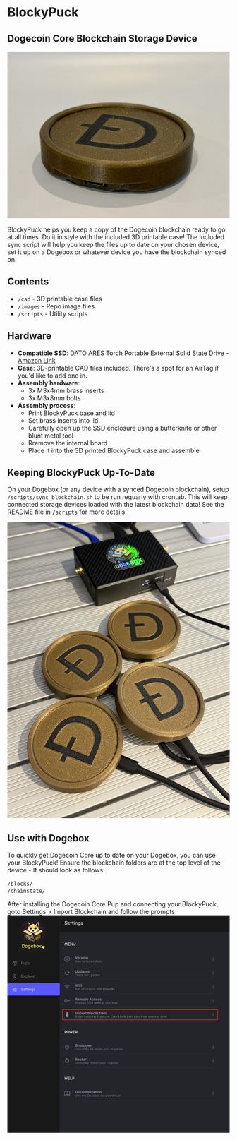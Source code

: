 # BlockyPuck
## Dogecoin Core Blockchain Storage Device


![Import Blockchain Screenshot](/images/BlockyPuck.jpg)

BlockyPuck helps you keep a copy of the Dogecoin blockchain ready to go at all times. Do it in style with the included 3D printable case!
The included sync script will help you keep the files up to date on your chosen device, set it up on a Dogebox or whatever device you have the blockchain synced on.

## Contents
- `/cad` - 3D printable case files
- `/images` - Repo image files
- `/scripts` - Utility scripts

## Hardware
- **Compatible SSD**: DATO ARES Torch Portable External Solid State Drive - [Amazon Link](https://www.amazon.com.au/dp/B0CJRBH9LR?ref_=ppx_hzsearch_conn_dt_b_fed_asin_title_1&th=1)
- **Case**: 3D-printable CAD files included. There's a spot for an AirTag if you'd like to add one in.
- **Assembly hardware**:
  -  3x M3x4mm brass inserts
  - 3x M3x8mm bolts
- **Assembly process**:
  - Print BlockyPuck base and lid
  - Set brass inserts into lid
  - Carefully open up the SSD enclosure using a butterknife or other blunt metal tool
  - Rremove the internal board
  - Place it into the 3D printed BlockyPuck case and assemble

## Keeping BlockyPuck Up-To-Date
On your Dogebox (or any device with a synced Dogecoin blockchain), setup `/scripts/sync_blockchain.sh` to be run reguarly with crontab. This will keep connected storage devices loaded with the latest blockchain data!
See the README file in `/scripts` for more details.

![Import Blockchain Screenshot](/images/BlockyPucks.jpg)

## Use with Dogebox
To quickly get Dogecoin Core up to date on your Dogebox, you can use your BlockyPuck! Ensure the blockchain folders are at the top level of the device - It should look as follows:
```
/blocks/
/chainstate/
```
After installing the Dogecoin Core Pup and connecting your BlockyPuck, goto Settings > Import Blockchain and follow the prompts
![Import Blockchain Screenshot](/images/import-blockchain.png)